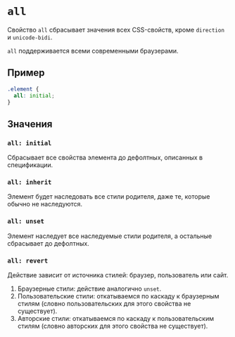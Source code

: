 # `all`

Свойство `all` сбрасывает значения всех CSS-свойств, кроме `direction` и `unicode-bidi`.

`all` поддерживается всеми современными браузерами.

## Пример

```css
.element {
  all: initial;
}
```

## Значения

### `all: initial`

Cбрасывает все свойства элемента до дефолтных, описанных в спецификации.

### `all: inherit`

Элемент будет наследовать все стили родителя, даже те, которые обычно не наследуются.

### `all: unset`

Элемент наследует все наследуемые стили родителя, а остальные сбрасывает до дефолтных.

### `all: revert`

Действие зависит от источника стилей: браузер, пользователь или сайт.

1. Браузерные стили: действие аналогично `unset`.
2. Пользовательские стили: откатываемся по каскаду к браузерным стилям (словно пользовательских для этого свойства не существует).
3. Авторские стили: откатываемся по каскаду к пользовательским стилям (словно авторских для этого свойства не существует).
